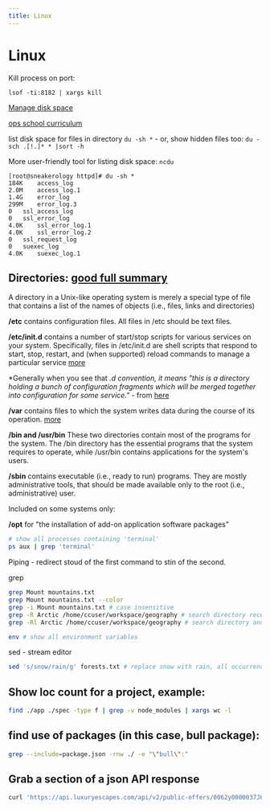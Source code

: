 ```yaml
---
title: Linux
---
```


<h1>Linux</h1>

Kill process on port:

~~~
lsof -ti:8182 | xargs kill
~~~

[Manage disk space](https://kb.mediatemple.net/questions/916/Managing+your+disk+usage#dv)

[ops school curriculum](http://www.opsschool.org/en/latest/introduction.html)

list disk space for files in directory `du -sh *` - or, show hidden files too: `du -sch .[!.]* * |sort -h`

More user-friendly tool for listing disk space: `ncdu`

~~~markup
[root@sneakerology httpd]# du -sh *
184K	access_log
2.0M	access_log.1
1.4G	error_log
299M	error_log.3
0	ssl_access_log
0	ssl_error_log
4.0K	ssl_error_log.1
4.0K	ssl_error_log.2
0	ssl_request_log
0	suexec_log
4.0K	suexec_log.1
~~~

## Directories: [good full summary](http://linuxcommand.org/lc3_lts0040.php)

A directory in a Unix-like operating system is merely a special type of file that contains a list of the names of objects (i.e., files, links and directories)

**/etc** contains configuration files. All files in /etc should be text files.

**/etc/init.d** contains a number of start/stop scripts for various services on your system. Specifically, files in /etc/init.d are shell scripts that respond to start, stop, restart, and (when supported) reload commands to manage a particular service [more](http://askubuntu.com/questions/5039/what-is-the-difference-between-etc-init-and-etc-init-d)

*Generally when you see that *.d convention, it means "this is a directory holding a bunch of configuration fragments which will be merged together into configuration for some service."* - from [here](http://unix.stackexchange.com/questions/4029/what-does-the-d-stand-for-in-directory-names)

**/var** contains files to which the system writes data during the course of its operation. [more](http://www.linfo.org/var.html)

**/bin and /usr/bin** These two directories contain most of the programs for the system. The /bin directory has the essential programs that the system requires to operate, while /usr/bin contains applications for the system's users.

**/sbin** contains executable (i.e., ready to run) programs. They are mostly administrative tools, that should be made available only to the root (i.e., administrative) user.

Included on some systems only:

**/opt** for "the installation of add-on application software packages"


~~~bash
# show all processes containing 'terminal'
ps aux | grep 'terminal'
~~~

Piping - redirect stoud of the first command to stin of the second.

grep

~~~bash
grep Mount mountains.txt
grep Mount mountains.txt --color
grep -i Mount mountains.txt # case insensitive
grep -R Arctic /home/ccuser/workspace/geography # search directory recursively
grep -Rl Arctic /home/ccuser/workspace/geography # search directory and list only (don't show full text occurance)
~~~

~~~bash
env # show all environment variables
~~~

sed - stream editor

~~~bash
sed 's/snow/rain/g' forests.txt # replace snow with rain, all occurrences in every line
~~~

## Show loc count for a project, example:

~~~bash
find ./app ./spec -type f | grep -v node_modules | xargs wc -l
~~~

## find use of packages (in this case, bull package):

~~~bash
grep --include=package.json -rnw ./ -e "\"bull\":"
~~~

## Grab a section of a json API response

~~~bash
curl 'https://api.luxuryescapes.com/api/v2/public-offers/0062y0000037J67AAE?region=AU&brand=luxuryescapes' | jq -r '.result.lowestOption'
~~~
